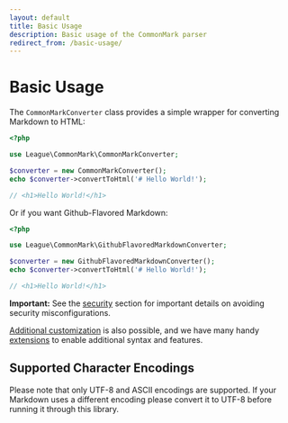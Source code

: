 ```yaml
---
layout: default
title: Basic Usage
description: Basic usage of the CommonMark parser
redirect_from: /basic-usage/
---
```


Basic Usage
==============

The `CommonMarkConverter` class provides a simple wrapper for converting Markdown to HTML:

~~~php
<?php

use League\CommonMark\CommonMarkConverter;

$converter = new CommonMarkConverter();
echo $converter->convertToHtml('# Hello World!');

// <h1>Hello World!</h1>
~~~

Or if you want Github-Flavored Markdown:

```php
<?php

use League\CommonMark\GithubFlavoredMarkdownConverter;

$converter = new GithubFlavoredMarkdownConverter();
echo $converter->convertToHtml('# Hello World!');

// <h1>Hello World!</h1>
```

<i class="fa fa-exclamation-triangle"></i>
**Important:** See the [security](/1.5/security/) section for important details on avoiding security misconfigurations.

[Additional customization](/1.5/customization/overview/) is also possible, and we have many handy [extensions](/1.5/extensions/) to enable additional syntax and features.

## Supported Character Encodings

Please note that only UTF-8 and ASCII encodings are supported.  If your Markdown uses a different encoding please convert it to UTF-8 before running it through this library.
